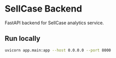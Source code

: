# SellCase Backend

FastAPI backend for SellCase analytics service.

## Run locally
```bash
uvicorn app.main:app --host 0.0.0.0 --port 8000